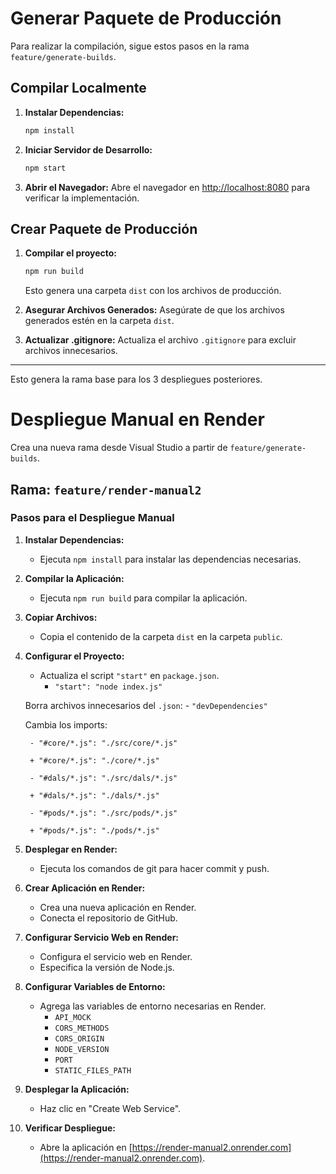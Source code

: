 # Generar Paquete de Producción

Para realizar la compilación, sigue estos pasos en la rama `feature/generate-builds`.

## Compilar Localmente

1. **Instalar Dependencias:**
    ```bash
    npm install
    ```

2. **Iniciar Servidor de Desarrollo:**
    ```bash
    npm start
    ```
3. **Abrir el Navegador:**
    Abre el navegador en [http://localhost:8080](http://localhost:8080) para verificar la implementación.

## Crear Paquete de Producción

1. **Compilar el proyecto:**
    ```bash
    npm run build
    ```
    Esto genera una carpeta `dist` con los archivos de producción.

2. **Asegurar Archivos Generados:**
    Asegúrate de que los archivos generados estén en la carpeta `dist`.

3. **Actualizar .gitignore:**
    Actualiza el archivo `.gitignore` para excluir archivos innecesarios.

---

Esto genera la rama base para los 3 despliegues posteriores.

# Despliegue Manual en Render

Crea una nueva rama desde Visual Studio a partir de `feature/generate-builds`.

## Rama: `feature/render-manual2`

### Pasos para el Despliegue Manual

1. **Instalar Dependencias:**
    - Ejecuta `npm install` para instalar las dependencias necesarias.

2. **Compilar la Aplicación:**
    - Ejecuta `npm run build` para compilar la aplicación.

3. **Copiar Archivos:**
    - Copia el contenido de la carpeta `dist` en la carpeta `public`.

4. **Configurar el Proyecto:**
    - Actualiza el script `"start"` en `package.json`.
        - `"start": "node index.js"`

    Borra archivos innecesarios del `.json`:
        - `"devDependencies"`

    Cambia los imports:
   
        - "#core/*.js": "./src/core/*.js"
   
        + "#core/*.js": "./core/*.js"
   
        - "#dals/*.js": "./src/dals/*.js"
   
        + "#dals/*.js": "./dals/*.js"
   
        - "#pods/*.js": "./src/pods/*.js"
   
        + "#pods/*.js": "./pods/*.js"

6. **Desplegar en Render:**
    - Ejecuta los comandos de git para hacer commit y push.

7. **Crear Aplicación en Render:**
    - Crea una nueva aplicación en Render.
    - Conecta el repositorio de GitHub.

8. **Configurar Servicio Web en Render:**
    - Configura el servicio web en Render.
    - Especifica la versión de Node.js.

9. **Configurar Variables de Entorno:**
    - Agrega las variables de entorno necesarias en Render.
        + `API_MOCK`
        + `CORS_METHODS`
        + `CORS_ORIGIN`
        + `NODE_VERSION`
        + `PORT`
        + `STATIC_FILES_PATH`

10. **Desplegar la Aplicación:**
    - Haz clic en "Create Web Service".

11. **Verificar Despliegue:**
    - Abre la aplicación en [https://render-manual2.onrender.com](https://render-manual2.onrender.com).


